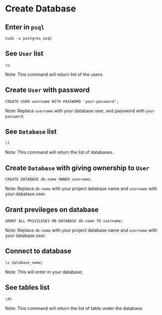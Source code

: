 # Create Database

## Enter in `psql`
```
sudo -u postgres psql
```

## See `User` list
```
\u
```
Note: This command will return list of the users.

## Create `User` with password
```
CREATE USER username WITH PASSWORD 'your-password';
```
Note: Replace `username` with your database user, and password with `your password`.

## See `Database` list
```
\l
```
Note: This command will return the list of databases.

## Create `Database` with giving ownership to `User`
```
CREATE DATABASE db-name OWNER username;
```
Note: Replace `db-name` with your project database name and `username` with your dabatase user.

## Grant previleges on database
```
GRANT ALL PRIVILEGES ON DATABASE db-name TO username;
```
Note: Replace `db-name` with your project database name and `username` with your database user.

## Connect to database
```
\c database_name;
```
Note: This will enter in your database;

## See tables list
```
\dt
```
Note: This command will return the list of table under the database.